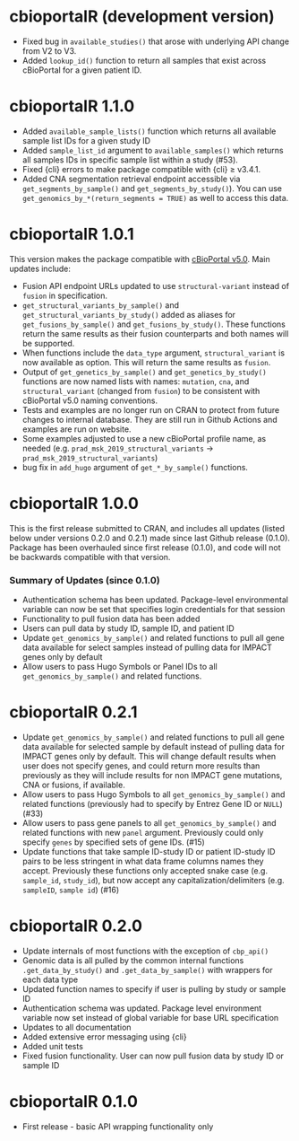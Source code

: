 # cbioportalR (development version)

* Fixed bug in `available_studies()` that arose with underlying API change from V2 to V3.
* Added `lookup_id()` function to return all samples that exist across cBioPortal for a given patient ID.

# cbioportalR 1.1.0

* Added `available_sample_lists()` function which returns all available sample list IDs for a given study ID
* Added `sample_list_id` argument to `available_samples()` which returns all samples IDs in specific sample list within a study (#53).
* Fixed {cli} errors to make package compatible with {cli} ≥ v3.4.1.
* Added CNA segmentation retrieval endpoint accessible via `get_segments_by_sample()` and `get_segments_by_study()`). You can use `get_genomics_by_*(return_segments = TRUE)` as well to access this data.

# cbioportalR 1.0.1

This version makes the package compatible with [cBioPortal v5.0](https://github.com/cBioPortal/cbioportal/releases/tag/v5.0.0). Main updates include:

* Fusion API endpoint URLs updated to use `structural-variant` instead of `fusion` in specification.
* `get_structural_variants_by_sample()` and `get_structural_variants_by_study()` added as aliases for `get_fusions_by_sample()` and `get_fusions_by_study()`. These functions return the same results as their fusion counterparts and both names will be supported.
* When functions include the `data_type` argument, `structural_variant` is now available as option. This will return the same results as `fusion`.
* Output of `get_genetics_by_sample()` and `get_genetics_by_study()` functions are now named lists with names: `mutation`, `cna`, and `structural_variant` (changed from `fusion`) to be consistent with cBioPortal v5.0 naming conventions. 
* Tests and examples are no longer run on CRAN to protect from future changes to internal database. They are still run in Github Actions and examples are run on website.
* Some examples adjusted to use a new cBioPortal profile name, as needed (e.g. `prad_msk_2019_structural_variants` ->  `prad_msk_2019_structural_variants`)
* bug fix in `add_hugo` argument of `get_*_by_sample()` functions.

# cbioportalR 1.0.0

This is the first release submitted to CRAN, and includes all updates (listed below under versions 0.2.0 and 0.2.1) made since last Github release (0.1.0). Package has been overhauled since first release (0.1.0), and code will not be backwards compatible with that version.

### Summary of Updates (since 0.1.0)

* Authentication schema has been updated. Package-level environmental variable can now be set that specifies login credentials for that session
* Functionality to pull fusion data has been added
* Users can pull data by study ID, sample ID, and patient ID
* Update `get_genomics_by_sample()` and related functions to pull all gene data available for select samples instead of pulling data for IMPACT genes only by default 
* Allow users to pass Hugo Symbols or Panel IDs to all `get_genomics_by_sample()` and related functions. 

# cbioportalR 0.2.1

* Update `get_genomics_by_sample()` and related functions to pull all gene data available for selected sample by default instead of
pulling data for IMPACT genes only by default. This will change default results when user does not specify genes, and could return more results than previously as they will include results for non IMPACT gene mutations, CNA or fusions, if available.
* Allow users to pass Hugo Symbols to all `get_genomics_by_sample()` and related functions (previously had to specify by Entrez Gene ID or `NULL`) (#33)
* Allow users to pass gene panels to all `get_genomics_by_sample()` and related functions with new `panel` argument. Previously could only specify `genes` by specified sets of gene IDs. (#15)
* Update functions that take sample ID-study ID or patient ID-study ID pairs to be less stringent in what data frame columns names they accept. Previously these functions only accepted snake case (e.g. `sample_id`, `study_id`), but now accept any capitalization/delimiters (e.g. `sampleID`, `sample id`) (#16)


# cbioportalR 0.2.0

* Update internals of most functions with the exception of `cbp_api()`
* Genomic data is all pulled by the common internal functions `.get_data_by_study()` and `.get_data_by_sample()` with wrappers for each data type
* Updated function names to specify if user is pulling by study or sample ID
* Authentication schema was updated. Package level environment variable now set instead of global variable for base URL specification
* Updates to all documentation
* Added extensive error messaging using {cli}
* Added unit tests
* Fixed fusion functionality. User can now pull fusion data by study ID or sample ID

# cbioportalR 0.1.0

* First release - basic API wrapping functionality only
